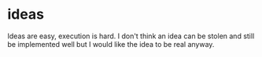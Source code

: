 # ideas
Ideas are easy, execution is hard. I don't think an idea can be stolen and still be implemented well but I would like the idea to be real anyway.
